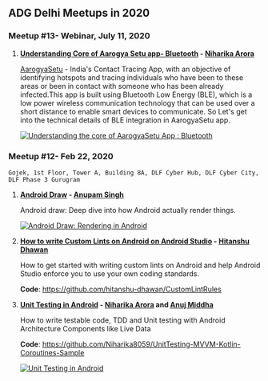 ## ADG Delhi Meetups in 2020
### Meetup #13- Webinar, July 11, 2020

1. **[Understanding Core of Aarogya Setu app- Bluetooth](../files/Understanding_core_of_AarogyaSetu_App_Bluetooth.pdf) - [Niharika Arora](https://www.linkedin.com/in/niharika-arora-4874967a/)**

    [AarogyaSetu](https://play.google.com/store/apps/details?id=nic.goi.aarogyasetu&hl=en_IN) - India's Contact Tracing App, with an objective of identifying hotspots and tracing individuals who have been to these areas or been in contact with someone who has been already infected.This app is built using Bluetooth Low Energy (BLE), which is a low power wireless communication technology that can be used over a short distance to enable smart devices to communicate. So Let's get into the technical details of BLE integration in AarogyaSetu app.

    [![Understanding the core of AarogyaSetu App : Bluetooth](https://img.youtube.com/vi/K4SLf3y6zmE/0.jpg)](https://www.youtube.com/watch?v=K4SLf3y6zmE)


### Meetup #12- Feb 22, 2020
    Gojek, 1st Floor, Tower A, Building 8A, DLF Cyber Hub, DLF Cyber City, DLF Phase 3 Gurugram

1. **[Android Draw](../files/Draw_How_Android_Renders.pdf) - [Anupam Singh](https://www.linkedin.com/in/anupamsingh0211/)**
    
    Android draw: Deep dive into how Android actually render things.

    [![Android Draw: Rendering in Android](https://img.youtube.com/vi/c1Kwi7QKadM/0.jpg)](https://www.youtube.com/watch?v=c1Kwi7QKadM)

2. **[How to write Custom Lints on Android on Android Studio](../files/Writing_Custom_Lint_Rules.pdf) - [Hitanshu Dhawan](https://www.linkedin.com/in/hitanshu-dhawan/)**
    
    How to get started with writing custom lints on Android and help Android Studio enforce you to use your own coding standards.
    
    **Code**: https://github.com/hitanshu-dhawan/CustomLintRules

1. **[Unit Testing in Android](../files/Unit_Testing_in_Android.pdf) - [Niharika Arora](https://www.linkedin.com/in/niharika-arora-4874967a/) and [Anuj Middha](https://www.linkedin.com/in/anuj-middha)**
    
    How to write testable code, TDD and Unit testing with Android Architecture Components like Live Data 
    
    **Code**: https://github.com/Niharika8059/UnitTesting-MVVM-Kotlin-Coroutines-Sample

    [![Unit Testing in Android](https://img.youtube.com/vi/0K4S3vkulGc/0.jpg)](https://www.youtube.com/watch?v=0K4S3vkulGc)